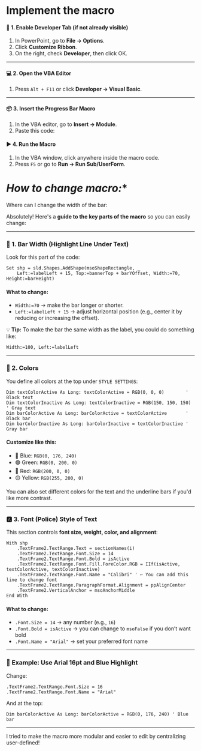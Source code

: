 # Implement the macro

#### 🧰 1. **Enable Developer Tab (if not already visible)**

1. In PowerPoint, go to **File → Options**.
2. Click **Customize Ribbon**.
3. On the right, check **Developer**, then click OK.

---

#### 💻 2. **Open the VBA Editor**

1. Press `Alt + F11` or click **Developer → Visual Basic**.

---

#### 📦 3. **Insert the Progress Bar Macro**

1. In the VBA editor, go to **Insert → Module**.
2. Paste this code:

#### ▶️ 4. **Run the Macro**

1. In the VBA window, click anywhere inside the macro code.
2. Press `F5` or go to **Run → Run Sub/UserForm**.

# ***How to change macro:****

Where can I change the width of the bar:

Absolutely! Here's a **guide to the key parts of the macro** so you can easily change:

---

### 🎨 1. **Bar Width (Highlight Line Under Text)**

Look for this part of the code:

```vba
Set shp = sld.Shapes.AddShape(msoShapeRectangle, _
    Left:=labelLeft + 15, Top:=bannerTop + barYOffset, Width:=70, Height:=barHeight)
```

#### What to change:

* `Width:=70` → make the bar longer or shorter.
* `Left:=labelLeft + 15` → adjust horizontal position (e.g., center it by reducing or increasing the offset).

💡 **Tip:** To make the bar the same width as the label, you could do something like:

```vba
Width:=100, Left:=labelLeft
```

---

### 🎨 2. **Colors**

You define all colors at the top under `STYLE SETTINGS`:

```vba
Dim textColorActive As Long: textColorActive = RGB(0, 0, 0)        ' Black text
Dim textColorInactive As Long: textColorInactive = RGB(150, 150, 150)  ' Gray text
Dim barColorActive As Long: barColorActive = textColorActive       ' Black bar
Dim barColorInactive As Long: barColorInactive = textColorInactive ' Gray bar
```

#### Customize like this:

* 🔵 Blue: `RGB(0, 176, 240)`
* 🟢 Green: `RGB(0, 200, 0)`
* 🔴 Red: `RGB(200, 0, 0)`
* 🟡 Yellow: `RGB(255, 200, 0)`

You can also set different colors for the text and the underline bars if you'd like more contrast.

---

### 🅰️ 3. **Font (Police) Style of Text**

This section controls **font size, weight, color, and alignment**:

```vba
With shp
    .TextFrame2.TextRange.Text = sectionNames(i)
    .TextFrame2.TextRange.Font.Size = 14
    .TextFrame2.TextRange.Font.Bold = isActive
    .TextFrame2.TextRange.Font.Fill.ForeColor.RGB = IIf(isActive, textColorActive, textColorInactive)
    .TextFrame2.TextRange.Font.Name = "Calibri" ' ← You can add this line to change font
    .TextFrame2.TextRange.ParagraphFormat.Alignment = ppAlignCenter
    .TextFrame2.VerticalAnchor = msoAnchorMiddle
End With
```

#### What to change:

* `.Font.Size = 14` → any number (e.g., `16`)
* `.Font.Bold = isActive` → you can change to `msoFalse` if you don’t want bold
* `.Font.Name = "Arial"` → set your preferred font name

---

### 🧪 Example: Use Arial 16pt and Blue Highlight

Change:

```vba
.TextFrame2.TextRange.Font.Size = 16
.TextFrame2.TextRange.Font.Name = "Arial"
```

And at the top:

```vba
Dim barColorActive As Long: barColorActive = RGB(0, 176, 240) ' Blue bar
```

---

I tried to make the macro more modular and easier to edit by centralizing user-defined!

